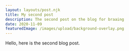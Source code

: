 ```yaml
---
layout: layouts/post.njk
title: My second post
description: The second post on the blog for braaing
date: 2020-11-09
featuredImage: /images/upload/background-overlay.png
---
```


Hello, here is the second blog post.

